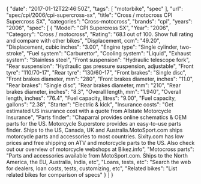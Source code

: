 {
    "date": "2017-01-12T22:46:50Z",
    "tags": [
        "motorbike",
        "spec"
    ],
    "url": "spec\/cpi\/2006\/cpi-supercross-sx",
    "title": "Cross \/ motocross CPI Supercross SX",
    "categories": "Cross-motocross",
    "brands": "cpi",
    "years": "2006",
    "spec": [
        {
            "Model": "CPI Supercross SX",
            "Year": "2006",
            "Category": "Cross \/ motocross",
            "Rating": "68.1 out of 100. Show full rating and compare with other bikes",
            "Displacement, ccm": "49.20",
            "Displacement, cubic inches": "3.00",
            "Engine type": "Single cylinder, two-stroke",
            "Fuel system": "Carburettor",
            "Cooling system": "Liquid",
            "Exhaust system": "Stainless steel",
            "Front suspension": "Hydraulic telescope fork",
            "Rear suspension": "Hydraulic gas pressure suspension, adjustable",
            "Front tyre": "110\/70-17",
            "Rear tyre": "130\/60-17",
            "Front brakes": "Single disc",
            "Front brakes diameter, mm": "280",
            "Front brakes diameter, inches": "11.0",
            "Rear brakes": "Single disc",
            "Rear brakes diameter, mm": "210",
            "Rear brakes diameter, inches": "8.3",
            "Overall length, mm": "1.940",
            "Overall length, inches": "76.4",
            "Fuel capacity, litres": "9.00",
            "Fuel capacity, gallons": "2.38",
            "Starter": "Electric & kick",
            "Insurance costs": "Get estimated US insurance cost with a quote from Allstate Motorcycle Insurance",
            "Parts finder": "Chaparral provides online schematics & OEM parts for the US.   Motorcycle Superstore provides an easy-to-use parts finder. Ships to the US, Canada, UK and Australia.MotoSport.com ships motorcycle parts and accessories to most countries.    Sixity.com has low prices and free shipping on ATV and motorcycle parts to the US. Also check out our overview of motorcycle webshops at Bikez.info",
            "Motocross parts": "Parts and accessories available from MotoSport.com. Ships to the North America, the EU, Australia, India, etc",
            "Loans, tests, etc": "Search the web for dealers, loan costs, tests, customizing, etc",
            "Related bikes": "List related bikes for comparison of specs"
        }
    ]
}